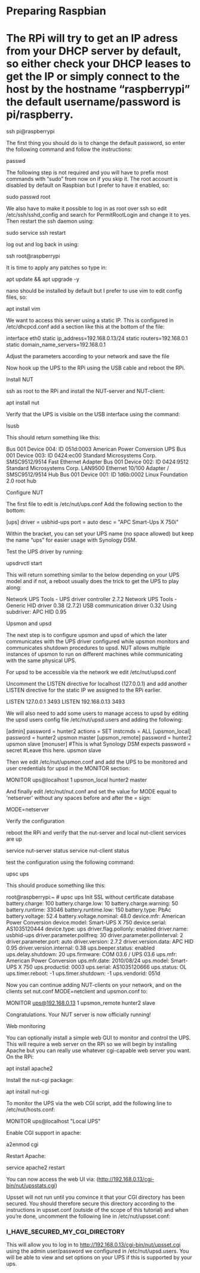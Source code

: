 # Preparing Raspbian

# The RPi will try to get an IP adress from your DHCP server by default, so either check your DHCP leases to get the IP or simply connect to the host by the hostname “raspberrypi” the default username/password is pi/raspberry.

ssh pi@raspberrypi

The first thing you should do is to change the default password, so enter the following command and follow the instructions:

passwd

The following step is not required and you will have to prefix most commands with “sudo” from now on if you skip it. The root account is disabled by default on Raspbian but I prefer to have it enabled, so:

sudo passwd root

We also have to make it possible to log in as root over ssh so edit /etc/ssh/sshd_config and search for PermitRootLogin and change it to yes. Then restart the ssh daemon using:

sudo service ssh restart

log out and log back in using:

ssh root@raspberrypi

 

It is time to apply any patches so type in:

apt update && apt upgrade -y

nano should be installed by default but I prefer to use vim to edit config files, so:

apt install vim

We want to access this server using a static IP. This is configured in /etc/dhcpcd.conf add a section like this at the bottom of the file:

interface eth0
  static ip_address=192.168.0.13/24
  static routers=192.168.0.1
  static domain_name_servers=192.168.0.1

Adjust the parameters according to your network and save the file

Now hook up the UPS to the RPi using the USB cable and reboot the RPi.

Install NUT

ssh as root to the RPi and install the NUT-server and NUT-client:

apt install nut

Verify that the UPS is visible on the USB interface using the command:

lsusb

This should return something like this:

Bus 001 Device 004: ID 051d:0003 American Power Conversion UPS
Bus 001 Device 003: ID 0424:ec00 Standard Microsystems Corp. SMSC9512/9514 Fast Ethernet Adapter
Bus 001 Device 002: ID 0424:9512 Standard Microsystems Corp. LAN9500 Ethernet 10/100 Adapter / SMSC9512/9514 Hub
Bus 001 Device 001: ID 1d6b:0002 Linux Foundation 2.0 root hub

Configure NUT

The first file to edit is /etc/nut/ups.conf Add the following section to the bottom:

[ups]
        driver = usbhid-ups
        port = auto
        desc = "APC Smart-Ups X 750i"

Within the bracket, you can set your UPS name (no space allowed) but keep the name “ups” for easier usage with Synology DSM.

Test the UPS driver by running:

upsdrvctl start

This will return something similar to the below depending on your UPS model and if not, a reboot usually does the trick to get the UPS to play along:

Network UPS Tools - UPS driver controller 2.7.2
Network UPS Tools - Generic HID driver 0.38 (2.7.2)
USB communication driver 0.32
Using subdriver: APC HID 0.95

Upsmon and upsd

The next step is to configure upsmon and upsd of which the later communicates with the UPS driver configured while upsmon monitors and communicates shutdown procedures to upsd. NUT allows multiple instances of upsmon to run on different machines while communicating with the same physical UPS.

For upsd to be accessible via the network we edit /etc/nut/upsd.conf

Uncomment the LISTEN directive for localhost (127.0.0.1) and add another LISTEN directive for the static IP we assigned to the RPi earlier.

LISTEN 127.0.0.1 3493
LISTEN 192.168.0.13 3493

We will also need to add some users to manage access to upsd by editing the upsd users config file /etc/nut/upsd.users and adding the following:

[admin]
        password = hunter2
        actions = SET
        instcmds = ALL
[upsmon_local]
        password  = hunter2
        upsmon master
[upsmon_remote]
        password  = hunter2
        upsmon slave
[monuser]        #This is what Synology DSM expects
        password  = secret   #Leave this here.
        upsmon slave

Then we edit /etc/nut/upsmon.conf and add the UPS to be monitored and user credentials for upsd in the MONITOR section:

MONITOR ups@localhost 1 upsmon_local hunter2 master

And finally edit /etc/nut/nut.conf and set the value for MODE equal to 'netserver' without any spaces before and after the = sign:

MODE=netserver

Verify the configuration

reboot the RPi and verify that the nut-server and local nut-client services are up

service nut-server status
service nut-client status

test the configuration using the following command:

upsc ups

This should produce something like this:

root@raspberrypi:~ # upsc ups
Init SSL without certificate database
battery.charge: 100
battery.charge.low: 10
battery.charge.warning: 50
battery.runtime: 33046
battery.runtime.low: 150
battery.type: PbAc
battery.voltage: 52.4
battery.voltage.nominal: 48.0
device.mfr: American Power Conversion
device.model: Smart-UPS X 750
device.serial: AS1035120444
device.type: ups
driver.flag.pollonly: enabled
driver.name: usbhid-ups
driver.parameter.pollfreq: 30
driver.parameter.pollinterval: 2
driver.parameter.port: auto
driver.version: 2.7.2
driver.version.data: APC HID 0.95
driver.version.internal: 0.38
ups.beeper.status: enabled
ups.delay.shutdown: 20
ups.firmware: COM 03.6 / UPS 03.6
ups.mfr: American Power Conversion
ups.mfr.date: 2010/08/24
ups.model: Smart-UPS X 750
ups.productid: 0003
ups.serial: AS1035120666
ups.status: OL
ups.timer.reboot: -1
ups.timer.shutdown: -1
ups.vendorid: 051d

Now you can continue adding NUT-clients on your network, and on the clients set nut.conf MODE=netclient and upsmon.conf to:

MONITOR ups@192.168.0.13 1 upsmon_remote hunter2 slave

Congratulations. Your NUT server is now officially running!

Web monitoring

You can optionally install a simple web GUI to monitor and control the UPS. This will require a web server on the RPi so we will begin by installing Apache but you can really use whatever cgi-capable web server you want. On the RPi:

apt install apache2

Install the nut-cgi package:

apt install nut-cgi

To monitor the UPS via the web CGI script, add the following line to /etc/nut/hosts.conf:

MONITOR ups@localhost "Local UPS"

Enable CGI support in apache:

a2enmod cgi

Restart Apache:

service apache2 restart

You can now access the web UI via: (http://192.168.0.13/cgi-bin/nut/upsstats.cgi)

Upsset will not run until you convince it that your CGI directory has been secured. You should therefore secure this directory according to the instructions in upsset.conf (outside of the scope of this tutorial) and when you’re done, uncomment the following line in /etc/nut/upsset.conf:

### I_HAVE_SECURED_MY_CGI_DIRECTORY

This will allow you to log in to http://192.168.0.13/cgi-bin/nut/upsset.cgi using the admin user/password we configured in /etc/nut/upsd.users. You will be able to view and set options on your UPS if this is supported by your ups.
